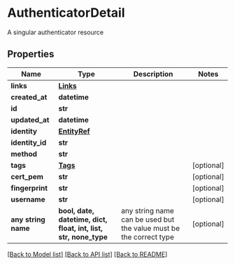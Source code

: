 # AuthenticatorDetail

A singular authenticator resource

## Properties
Name | Type | Description | Notes
------------ | ------------- | ------------- | -------------
**links** | [**Links**](Links.md) |  | 
**created_at** | **datetime** |  | 
**id** | **str** |  | 
**updated_at** | **datetime** |  | 
**identity** | [**EntityRef**](EntityRef.md) |  | 
**identity_id** | **str** |  | 
**method** | **str** |  | 
**tags** | [**Tags**](Tags.md) |  | [optional] 
**cert_pem** | **str** |  | [optional] 
**fingerprint** | **str** |  | [optional] 
**username** | **str** |  | [optional] 
**any string name** | **bool, date, datetime, dict, float, int, list, str, none_type** | any string name can be used but the value must be the correct type | [optional]

[[Back to Model list]](../README.md#documentation-for-models) [[Back to API list]](../README.md#documentation-for-api-endpoints) [[Back to README]](../README.md)


